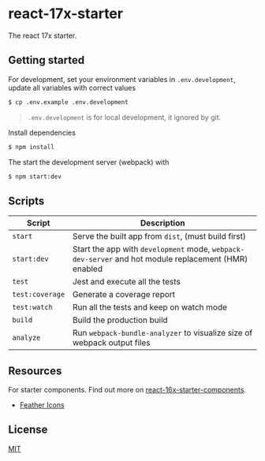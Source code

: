 # react-17x-starter

The react 17x starter.

## Getting started

For development, set your environment variables in `.env.development`, update all variables with correct values

```bash
$ cp .env.example .env.development
```

> `.env.development` is for local development, it ignored by git.

Install dependencies

```bash
$ npm install
```

The start the development server (webpack) with

```bash
$ npm start:dev
```


## Scripts

| Script | Description |
|-|-|
| `start` | Serve the built app from `dist`, (must build first) |
| `start:dev` | Start the app with `development` mode, `webpack-dev-server` and hot module replacement (HMR) enabled |
| `test` | Jest and execute all the tests |
| `test:coverage` | Generate a coverage report |
| `test:watch` | Run all the tests and keep on watch mode |
| `build` | Build the production build |
| `analyze` | Run `webpack-bundle-analyzer` to visualize size of webpack output files |


## Resources

For starter components. Find out more on [react-16x-starter-components](https://github.com/demonmhon/react-16x-starter-components).

 * [Feather Icons](https://github.com/feathericons/feather)


## License

[MIT](LICENSE.md)
